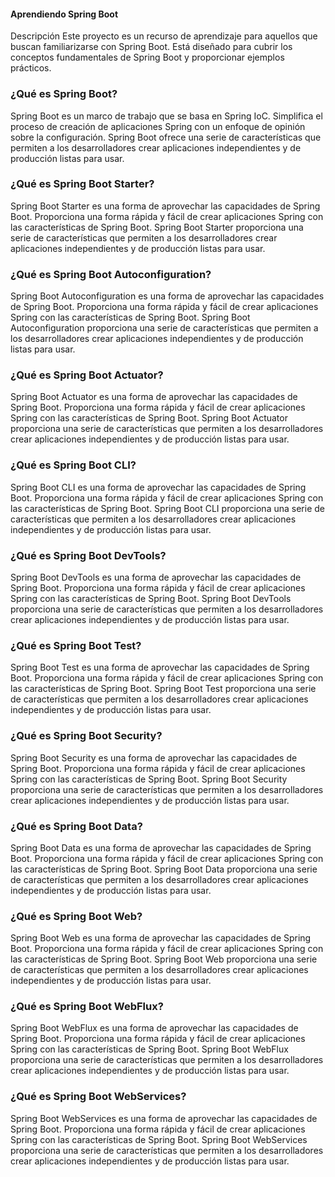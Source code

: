 #### Aprendiendo Spring Boot
Descripción
Este proyecto es un recurso de aprendizaje para aquellos que buscan familiarizarse con Spring Boot. Está diseñado para cubrir los conceptos fundamentales de Spring Boot y proporcionar ejemplos prácticos.

### ¿Qué es Spring Boot?

Spring Boot es un marco de trabajo que se basa en Spring IoC. Simplifica el proceso de creación de aplicaciones Spring con un enfoque de opinión sobre la configuración. Spring Boot ofrece una serie de características que permiten a los desarrolladores crear aplicaciones independientes y de producción listas para usar.

### ¿Qué es Spring Boot Starter?

Spring Boot Starter es una forma de aprovechar las capacidades de Spring Boot. Proporciona una forma rápida y fácil de crear aplicaciones Spring con las características de Spring Boot. Spring Boot Starter proporciona una serie de características que permiten a los desarrolladores crear aplicaciones independientes y de producción listas para usar.

### ¿Qué es Spring Boot Autoconfiguration?  

Spring Boot Autoconfiguration es una forma de aprovechar las capacidades de Spring Boot. Proporciona una forma rápida y fácil de crear aplicaciones Spring con las características de Spring Boot. Spring Boot Autoconfiguration proporciona una serie de características que permiten a los desarrolladores crear aplicaciones independientes y de producción listas para usar.

### ¿Qué es Spring Boot Actuator?

Spring Boot Actuator es una forma de aprovechar las capacidades de Spring Boot. Proporciona una forma rápida y fácil de crear aplicaciones Spring con las características de Spring Boot. Spring Boot Actuator proporciona una serie de características que permiten a los desarrolladores crear aplicaciones independientes y de producción listas para usar.

### ¿Qué es Spring Boot CLI?

Spring Boot CLI es una forma de aprovechar las capacidades de Spring Boot. Proporciona una forma rápida y fácil de crear aplicaciones Spring con las características de Spring Boot. Spring Boot CLI proporciona una serie de características que permiten a los desarrolladores crear aplicaciones independientes y de producción listas para usar.

### ¿Qué es Spring Boot DevTools?

Spring Boot DevTools es una forma de aprovechar las capacidades de Spring Boot. Proporciona una forma rápida y fácil de crear aplicaciones Spring con las características de Spring Boot. Spring Boot DevTools proporciona una serie de características que permiten a los desarrolladores crear aplicaciones independientes y de producción listas para usar.

### ¿Qué es Spring Boot Test?

Spring Boot Test es una forma de aprovechar las capacidades de Spring Boot. Proporciona una forma rápida y fácil de crear aplicaciones Spring con las características de Spring Boot. Spring Boot Test proporciona una serie de características que permiten a los desarrolladores crear aplicaciones independientes y de producción listas para usar.

### ¿Qué es Spring Boot Security?

Spring Boot Security es una forma de aprovechar las capacidades de Spring Boot. Proporciona una forma rápida y fácil de crear aplicaciones Spring con las características de Spring Boot. Spring Boot Security proporciona una serie de características que permiten a los desarrolladores crear aplicaciones independientes y de producción listas para usar.

### ¿Qué es Spring Boot Data?

Spring Boot Data es una forma de aprovechar las capacidades de Spring Boot. Proporciona una forma rápida y fácil de crear aplicaciones Spring con las características de Spring Boot. Spring Boot Data proporciona una serie de características que permiten a los desarrolladores crear aplicaciones independientes y de producción listas para usar.

### ¿Qué es Spring Boot Web?

Spring Boot Web es una forma de aprovechar las capacidades de Spring Boot. Proporciona una forma rápida y fácil de crear aplicaciones Spring con las características de Spring Boot. Spring Boot Web proporciona una serie de características que permiten a los desarrolladores crear aplicaciones independientes y de producción listas para usar.

### ¿Qué es Spring Boot WebFlux?

Spring Boot WebFlux es una forma de aprovechar las capacidades de Spring Boot. Proporciona una forma rápida y fácil de crear aplicaciones Spring con las características de Spring Boot. Spring Boot WebFlux proporciona una serie de características que permiten a los desarrolladores crear aplicaciones independientes y de producción listas para usar.

### ¿Qué es Spring Boot WebServices?

Spring Boot WebServices es una forma de aprovechar las capacidades de Spring Boot. Proporciona una forma rápida y fácil de crear aplicaciones Spring con las características de Spring Boot. Spring Boot WebServices proporciona una serie de características que permiten a los desarrolladores crear aplicaciones independientes y de producción listas para usar.
